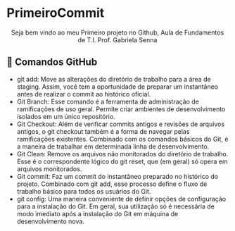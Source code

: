 # PrimeiroCommit
<p align="center">Seja bem vindo ao meu Primeiro projeto no Github, Aula de Fundamentos de T.I. Prof. Gabriela Senna</p>

## 🔨 Comandos GitHub

- git add: Move as alterações do diretório de trabalho para a área de staging. Assim, você tem a oportunidade de preparar um instantâneo antes de realizar o commit ao histórico oficial.
- Git Branch: Esse comando é a ferramenta de administração de ramificações de uso geral. Permite criar ambientes de desenvolvimento isolados em um único repositório.
- Git Checkout: Além de verificar commits antigos e revisões de arquivos antigos, o git checkout também é a forma de navegar pelas ramificações existentes. Combinado com os comandos básicos do Git, é a maneira de trabalhar em determinada linha de desenvolvimento.
- Git Clean: Remove os arquivos não monitorados do diretório de trabalho. Esse é o correspondente lógico do git reset, que (em geral) só opera em arquivos monitorados.
- Git commit: Faz um commit do instantâneo preparado no histórico do projeto. Combinado com git add, esse processo define o fluxo de trabalho básico para todos os usuários do Git.
- git config: Uma maneira conveniente de definir opções de configuração para a instalação do Git. Em geral, sua utilização só é necessária de modo imediato após a instalação do Git em máquina de desenvolvimento nova.
